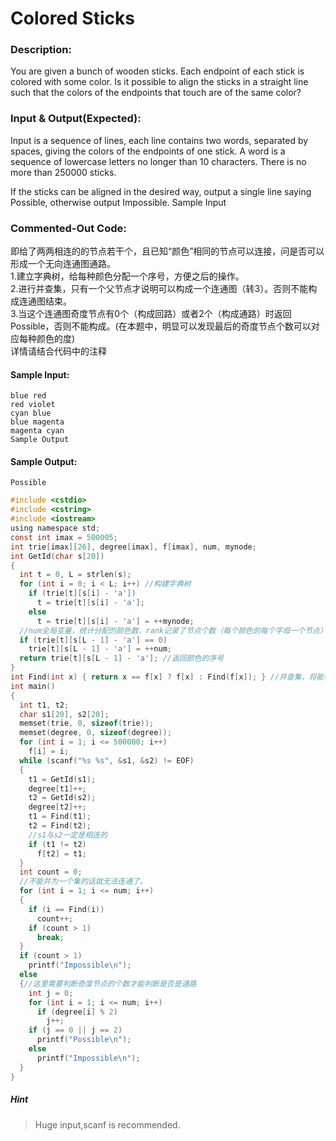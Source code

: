 # Colored Sticks
### Description:
You are given a bunch of wooden sticks. Each endpoint of each stick is colored with some color. Is it possible to align the sticks in a straight line such that the colors of the endpoints that touch are of the same color?

### Input & Output(Expected):
Input is a sequence of lines, each line contains two words, separated by spaces, giving the colors of the endpoints of one stick. A word is a sequence of lowercase letters no longer than 10 characters. There is no more than 250000 sticks.

If the sticks can be aligned in the desired way, output a single line saying Possible, otherwise output Impossible.
Sample Input
### Commented-Out Code:
即给了两两相连的的节点若干个，且已知“颜色”相同的节点可以连接，问是否可以形成一个无向连通图通路。  
1.建立字典树，给每种颜色分配一个序号，方便之后的操作。  
2.进行并查集，只有一个父节点才说明可以构成一个连通图（转3）。否则不能构成连通图结束。  
3.当这个连通图奇度节点有0个（构成回路）或者2个（构成通路）时返回Possible，否则不能构成。(在本题中，明显可以发现最后的奇度节点个数可以对应每种颜色的度)  
详情请结合代码中的注释

#### Sample Input:
```
blue red
red violet
cyan blue
blue magenta
magenta cyan
Sample Output
```
#### Sample Output:
```
Possible
```

```c
#include <cstdio>
#include <cstring>
#include <iostream>
using namespace std;
const int imax = 500005;
int trie[imax][26], degree[imax], f[imax], num, mynode;
int GetId(char s[20])
{
  int t = 0, L = strlen(s);
  for (int i = 0; i < L; i++) //构建字典树
    if (trie[t][s[i] - 'a'])
      t = trie[t][s[i] - 'a'];
    else
      t = trie[t][s[i] - 'a'] = ++mynode;
  //num全局变量，统计分配的颜色数，rank记录了节点个数（每个颜色的每个字母一个节点）
  if (trie[t][s[L - 1] - 'a'] == 0)
    trie[t][s[L - 1] - 'a'] = ++num;
  return trie[t][s[L - 1] - 'a']; //返回颜色的序号
}
int Find(int x) { return x == f[x] ? f[x] : Find(f[x]); } //并查集，将能够连接的导向同一个父节点
int main()
{
  int t1, t2;
  char s1[20], s2[20];
  memset(trie, 0, sizeof(trie));
  memset(degree, 0, sizeof(degree));
  for (int i = 1; i <= 500000; i++)
    f[i] = i;
  while (scanf("%s %s", &s1, &s2) != EOF)
  {
    t1 = GetId(s1);
    degree[t1]++;
    t2 = GetId(s2);
    degree[t2]++;
    t1 = Find(t1);
    t2 = Find(t2);
    //s1与s2一定是相连的
    if (t1 != t2)
      f[t2] = t1;
  }
  int count = 0;
  //不能并为一个集的话就无法连通了。
  for (int i = 1; i <= num; i++)
  {
    if (i == Find(i))
      count++;
    if (count > 1)
      break;
  }
  if (count > 1)
    printf("Impossible\n");
  else
  {//这里需要判断奇度节点的个数才能判断是否是通路
    int j = 0;
    for (int i = 1; i <= num; i++)
      if (degree[i] % 2)
        j++;
    if (j == 0 || j == 2)
      printf("Possible\n");
    else
      printf("Impossible\n");
  }
}
```

##### Hint
>Huge input,scanf is recommended.